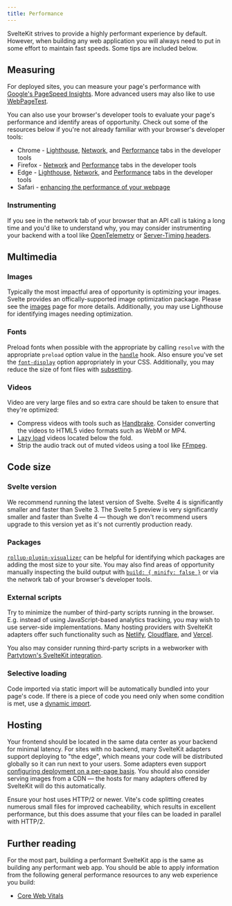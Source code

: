 ```yaml
---
title: Performance
---
```


SvelteKit strives to provide a highly performant experience by default. However, when building any web application you will always need to put in some effort to maintain fast speeds. Some tips are included below.

## Measuring

For deployed sites, you can measure your page's performance with [Google's PageSpeed Insights](https://pagespeed.web.dev/). More advanced users may also like to use [WebPageTest](https://www.webpagetest.org/).

You can also use your browser's developer tools to evaluate your page's performance and identify areas of opportunity. Check out some of the resources below if you're not already familiar with your browser's developer tools:

* Chrome - [Lighthouse](https://developer.chrome.com/docs/lighthouse/overview#devtools), [Network](https://developer.chrome.com/docs/devtools/network), and [Performance](https://developer.chrome.com/docs/devtools/performance) tabs in the developer tools
* Firefox - [Network](https://firefox-source-docs.mozilla.org/devtools-user/network_monitor/) and [Performance](https://hacks.mozilla.org/2022/03/performance-tool-in-firefox-devtools-reloaded/) tabs in the developer tools
* Edge - [Lighthouse](https://learn.microsoft.com/en-us/microsoft-edge/devtools-guide-chromium/lighthouse/lighthouse-tool), [Network](https://learn.microsoft.com/en-us/microsoft-edge/devtools-guide-chromium/network/), and [Performance](https://learn.microsoft.com/en-us/microsoft-edge/devtools-guide-chromium/evaluate-performance/) tabs in the developer tools
* Safari - [enhancing the performance of your webpage](https://developer.apple.com/library/archive/documentation/NetworkingInternetWeb/Conceptual/Web_Inspector_Tutorial/EnhancingyourWebpagesPerformance/EnhancingyourWebpagesPerformance.html)

### Instrumenting

If you see in the network tab of your browser that an API call is taking a long time and you'd like to understand why, you may consider instrumenting your backend with a tool like [OpenTelemetry](https://opentelemetry.io/) or [Server-Timing headers](https://developer.mozilla.org/en-US/docs/Web/HTTP/Headers/Server-Timing).

## Multimedia

### Images

Typically the most impactful area of opportunity is optimizing your images. Svelte provides an offically-supported image optimization package. Please see the [images](images) page for more details. Additionally, you may use Lighthouse for identifying images needing optimization.

### Fonts

Preload fonts when possible with the appropriate by calling `resolve` with the appropriate `preload` option value in the [`handle`](hooks#server-hooks-handle) hook. Also ensure you've set the [`font-display`](https://developer.mozilla.org/en-US/docs/Web/CSS/@font-face/font-display) option appropriately in your CSS. Additionally, you may reduce the size of font files with [subsetting](https://fonts.google.com/knowledge/glossary/subsetting).

### Videos

Video are very large files and so extra care should be taken to ensure that they're optimized:

- Compress videos with tools such as [Handbrake](https://handbrake.fr/). Consider converting the videos to HTML5 video formats such as WebM or MP4.
- [Lazy load](https://developer.mozilla.org/en-US/docs/Web/Performance/Lazy_loading) videos located below the fold.
- Strip the audio track out of muted videos using a tool like [FFmpeg](https://ffmpeg.org/).

## Code size

### Svelte version

We recommend running the latest version of Svelte. Svelte 4 is significantly smaller and faster than Svelte 3. The Svelte 5 preview is very significantly smaller and faster than Svelte 4 — though we don't recommend users upgrade to this version yet as it's not currently production ready.

### Packages

[`rollup-plugin-visualizer`](https://www.npmjs.com/package/rollup-plugin-visualizer) can be helpful for identifying which packages are adding the most size to your site. You may also find areas of opportunity manually inspecting the build output with [`build: { minify: false }`](https://vitejs.dev/config/build-options.html#build-minify) or via the network tab of your browser's developer tools.

### External scripts

Try to minimize the number of third-party scripts running in the browser. E.g. instead of using JavaScript-based analytics tracking, you may wish to use server-side implementations. Many hosting providers with SvelteKit adapters offer such functionality such as [Netlify](https://docs.netlify.com/monitor-sites/site-analytics/), [Cloudflare](https://www.cloudflare.com/web-analytics/), and [Vercel](https://vercel.com/docs/analytics).

You also may consider running third-party scripts in a webworker with [Partytown's SvelteKit integration](https://partytown.builder.io/sveltekit).

### Selective loading

Code imported via static import will be automatically bundled into your page's code. If there is a piece of code you need only when some condition is met, use a [dynamic import](https://vitejs.dev/guide/features#dynamic-import).

## Hosting

Your frontend should be located in the same data center as your backend for minimal latency. For sites with no backend, many SvelteKit adapters support deploying to "the edge", which means your code will be distributed globally so it can run next to your users. Some adapters even support [configuring deployment on a per-page basis](https://kit.svelte.dev/docs/page-options#config). You should also consider serving images from a CDN — the hosts for many adapters offered by SvelteKit will do this automatically.

Ensure your host uses HTTP/2 or newer. Vite's code splitting creates numerous small files for improved cacheability, which results in excellent performance, but this does assume that your files can be loaded in parallel with HTTP/2.

## Further reading

For the most part, building a performant SvelteKit app is the same as building any performant web app. You should be able to apply information from the following general performance resources to any web experience you build:

- [Core Web Vitals](https://web.dev/explore/learn-core-web-vitals)
